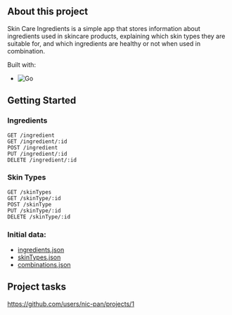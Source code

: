 ## About this project
Skin Care Ingredients is a simple app that stores information about ingredients used in skincare products, explaining which skin types they are suitable for, and which ingredients are healthy or not when used in combination.

Built with:
* ![Go](https://img.shields.io/badge/go-%2300ADD8.svg?style=for-the-badge&logo=go&logoColor=white)

## Getting Started

### Ingredients
	GET /ingredient
	GET /ingredient/:id
	POST /ingredient
	PUT /ingredient/:id
	DELETE /ingredient/:id

### Skin Types
	GET /skinTypes
	GET /skinType/:id
	POST /skinType
	PUT /skinType/:id
	DELETE /skinType/:id

### Initial data:
* <a href="./ingredients.json">ingredients.json</a>
* <a href="./skinTypes.json">skinTypes.json</a>
* <a href="./combinations.json">combinations.json</a>

## Project tasks
https://github.com/users/nic-pan/projects/1
